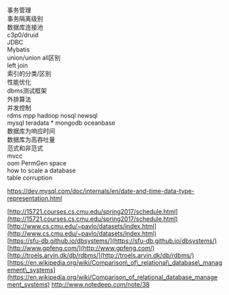 事务管理  
事务隔离级别  
数据库连接池  
c3p0/druid  
JDBC  
Mybatis  
union/union all区别  
left join  
索引的分类/区别  
性能优化  
dbms测试框架  
外排算法  
并发控制  
rdms mpp hadoop nosql newsql  
mysql teradata \* mongodb oceanbase  
数据库为响应时间  
数据库为高吞吐量  
范式和非范式  
mvcc  
oom PermGen space  
how to scale a database  
table corruption

https://dev.mysql.com/doc/internals/en/date-and-time-data-type-representation.html

[http://15721.courses.cs.cmu.edu/spring2017/schedule.html](http://15721.courses.cs.cmu.edu/spring2017/schedule.html)  
[http://www.cs.cmu.edu/~pavlo/datasets/index.html](http://www.cs.cmu.edu/~pavlo/datasets/index.html)  
[https://sfu-db.github.io/dbsystems/](https://sfu-db.github.io/dbsystems/)  
[http://www.gpfeng.com/](http://www.gpfeng.com/)  
[http://troels.arvin.dk/db/rdbms/](http://troels.arvin.dk/db/rdbms/)  
[https://en.wikipedia.org/wiki/Comparison\_of\_relational\_database\_management\_systems](https://en.wikipedia.org/wiki/Comparison_of_relational_database_management_systems)
http://www.notedeep.com/note/38


